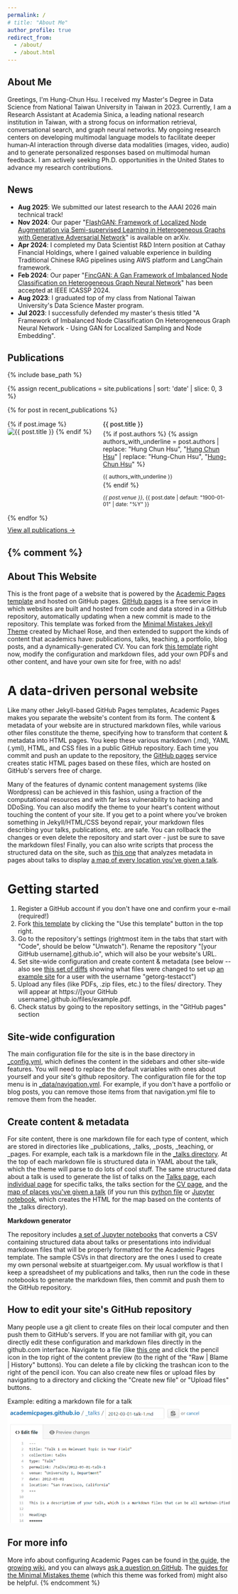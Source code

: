 ```yaml
---
permalink: /
# title: "About Me"
author_profile: true
redirect_from: 
  - /about/
  - /about.html
---
```


## About Me

Greetings, I'm Hung-Chun Hsu. I received my Master's Degree in Data Science from National Taiwan University in Taiwan in 2023. Currently, I am a Research Assistant at Academia Sinica, a leading national research institution in Taiwan, with a strong focus on information retrieval, conversational search, and graph neural networks. My ongoing research centers on developing multimodal language models to facilitate deeper human‐AI interaction through diverse data modalities (images, video, audio) and to generate personalized responses based on multimodal human feedback. I am actively seeking Ph.D. opportunities in the United States to advance my research contributions.

## News

- **Aug 2025**: We submitted our latest research to the AAAI 2026 main technical track!
- **Nov 2024**: Our paper "[FlashGAN: Framework of Localized Node Augmentation via Semi-supervised Learning in Heterogeneous Graphs with Generative Adversarial Network](https://arxiv.org/pdf/2312.06519)" is available on arXiv.
- **Apr 2024**: I completed my Data Scientist R&D Intern position at Cathay Financial Holdings, where I gained valuable experience in building Traditional Chinese RAG pipelines using AWS platform and LangChain framework.
- **Feb 2024**: Our paper "[FincGAN: A Gan Framework of Imbalanced Node Classification on Heterogeneous Graph Neural Network](https://ieeexplore.ieee.org/document/10448064)" has been accepted at IEEE ICASSP 2024.
- **Aug 2023**: I graduated top of my class from National Taiwan University's Data Science Master program.
- **Jul 2023**: I successfully defended my master's thesis titled "A Framework of Imbalanced Node Classification On Heterogeneous Graph Neural Network - Using GAN for Localized Sampling and Node Embedding".

## Publications

{% include base_path %}

{% assign recent_publications = site.publications | sort: 'date' | slice: 0, 3 %}

{% for post in recent_publications %}
<div style="display: flex; align-items: flex-start; gap: 15px; margin: 15px 0; flex-wrap: wrap;">
  <div style="flex: 0 0 200px; min-width: 150px;">
    {% if post.image %}
      <img src="/images/{{ post.image }}" alt="{{ post.title }}" style="width: 100%; height: auto; border-radius: 5px;">
    {% endif %}
  </div>
  <div style="flex: 1; min-width: 250px;">
    <p style="margin-top: 0; margin-bottom: 5px; font-weight: 550;">
      {{ post.title }}
    </p>
    {% if post.authors %}
      {% assign authors_with_underline = post.authors | replace: "Hung Chun Hsu", "<u>Hung Chun Hsu</u>" | replace: "Hung-Chun Hsu", "<u>Hung-Chun Hsu</u>" %}
      <p style="font-size: 0.85em; margin-bottom: 3px;">{{ authors_with_underline }}</p>
    {% endif %}
    <p style="font-size: 0.85em; margin-bottom: 0;"><i>{{ post.venue }}</i>, {{ post.date | default: "1900-01-01" | date: "%Y" }}</p>
  </div>
</div>
{% endfor %}

<p style="margin-top: 10px;"><a href="/publications/">View all publications →</a></p>

{% comment %}
---

## About This Website

This is the front page of a website that is powered by the [Academic Pages template](https://github.com/academicpages/academicpages.github.io) and hosted on GitHub pages. [GitHub pages](https://pages.github.com) is a free service in which websites are built and hosted from code and data stored in a GitHub repository, automatically updating when a new commit is made to the repository. This template was forked from the [Minimal Mistakes Jekyll Theme](https://mmistakes.github.io/minimal-mistakes/) created by Michael Rose, and then extended to support the kinds of content that academics have: publications, talks, teaching, a portfolio, blog posts, and a dynamically-generated CV. You can fork [this template](https://github.com/academicpages/academicpages.github.io) right now, modify the configuration and markdown files, add your own PDFs and other content, and have your own site for free, with no ads!

A data-driven personal website
======
Like many other Jekyll-based GitHub Pages templates, Academic Pages makes you separate the website's content from its form. The content & metadata of your website are in structured markdown files, while various other files constitute the theme, specifying how to transform that content & metadata into HTML pages. You keep these various markdown (.md), YAML (.yml), HTML, and CSS files in a public GitHub repository. Each time you commit and push an update to the repository, the [GitHub pages](https://pages.github.com/) service creates static HTML pages based on these files, which are hosted on GitHub's servers free of charge.

Many of the features of dynamic content management systems (like Wordpress) can be achieved in this fashion, using a fraction of the computational resources and with far less vulnerability to hacking and DDoSing. You can also modify the theme to your heart's content without touching the content of your site. If you get to a point where you've broken something in Jekyll/HTML/CSS beyond repair, your markdown files describing your talks, publications, etc. are safe. You can rollback the changes or even delete the repository and start over - just be sure to save the markdown files! Finally, you can also write scripts that process the structured data on the site, such as [this one](https://github.com/academicpages/academicpages.github.io/blob/master/talkmap.ipynb) that analyzes metadata in pages about talks to display [a map of every location you've given a talk](https://academicpages.github.io/talkmap.html).

Getting started
======
1. Register a GitHub account if you don't have one and confirm your e-mail (required!)
1. Fork [this template](https://github.com/academicpages/academicpages.github.io) by clicking the "Use this template" button in the top right. 
1. Go to the repository's settings (rightmost item in the tabs that start with "Code", should be below "Unwatch"). Rename the repository "[your GitHub username].github.io", which will also be your website's URL.
1. Set site-wide configuration and create content & metadata (see below -- also see [this set of diffs](http://archive.is/3TPas) showing what files were changed to set up [an example site](https://getorg-testacct.github.io) for a user with the username "getorg-testacct")
1. Upload any files (like PDFs, .zip files, etc.) to the files/ directory. They will appear at https://[your GitHub username].github.io/files/example.pdf.  
1. Check status by going to the repository settings, in the "GitHub pages" section

Site-wide configuration
------
The main configuration file for the site is in the base directory in [_config.yml](https://github.com/academicpages/academicpages.github.io/blob/master/_config.yml), which defines the content in the sidebars and other site-wide features. You will need to replace the default variables with ones about yourself and your site's github repository. The configuration file for the top menu is in [_data/navigation.yml](https://github.com/academicpages/academicpages.github.io/blob/master/_data/navigation.yml). For example, if you don't have a portfolio or blog posts, you can remove those items from that navigation.yml file to remove them from the header. 

Create content & metadata
------
For site content, there is one markdown file for each type of content, which are stored in directories like _publications, _talks, _posts, _teaching, or _pages. For example, each talk is a markdown file in the [_talks directory](https://github.com/academicpages/academicpages.github.io/tree/master/_talks). At the top of each markdown file is structured data in YAML about the talk, which the theme will parse to do lots of cool stuff. The same structured data about a talk is used to generate the list of talks on the [Talks page](https://academicpages.github.io/talks), each [individual page](https://academicpages.github.io/talks/2012-03-01-talk-1) for specific talks, the talks section for the [CV page](https://academicpages.github.io/cv), and the [map of places you've given a talk](https://academicpages.github.io/talkmap.html) (if you run this [python file](https://github.com/academicpages/academicpages.github.io/blob/master/talkmap.py) or [Jupyter notebook](https://github.com/academicpages/academicpages.github.io/blob/master/talkmap.ipynb), which creates the HTML for the map based on the contents of the _talks directory).

**Markdown generator**

The repository includes [a set of Jupyter notebooks](https://github.com/academicpages/academicpages.github.io/tree/master/markdown_generator
) that converts a CSV containing structured data about talks or presentations into individual markdown files that will be properly formatted for the Academic Pages template. The sample CSVs in that directory are the ones I used to create my own personal website at stuartgeiger.com. My usual workflow is that I keep a spreadsheet of my publications and talks, then run the code in these notebooks to generate the markdown files, then commit and push them to the GitHub repository.

How to edit your site's GitHub repository
------
Many people use a git client to create files on their local computer and then push them to GitHub's servers. If you are not familiar with git, you can directly edit these configuration and markdown files directly in the github.com interface. Navigate to a file (like [this one](https://github.com/academicpages/academicpages.github.io/blob/master/_talks/2012-03-01-talk-1.md) and click the pencil icon in the top right of the content preview (to the right of the "Raw | Blame | History" buttons). You can delete a file by clicking the trashcan icon to the right of the pencil icon. You can also create new files or upload files by navigating to a directory and clicking the "Create new file" or "Upload files" buttons. 

Example: editing a markdown file for a talk
![Editing a markdown file for a talk](/images/editing-talk.png)

For more info
------
More info about configuring Academic Pages can be found in [the guide](https://academicpages.github.io/markdown/), the [growing wiki](https://github.com/academicpages/academicpages.github.io/wiki), and you can always [ask a question on GitHub](https://github.com/academicpages/academicpages.github.io/discussions). The [guides for the Minimal Mistakes theme](https://mmistakes.github.io/minimal-mistakes/docs/configuration/) (which this theme was forked from) might also be helpful.
{% endcomment %}
